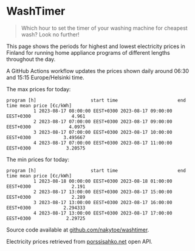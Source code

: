
# WashTimer

> Which hour to set the timer of your washing machine for cheapest wash? Look no further!

This page shows the periods for highest and lowest electricity prices in Finland 
for running home appliance programs of different lengths throughout the day. 

A GitHub Actions workflow updates the prices shown daily around 06:30 and 15:15 Europe/Helsinki time.

The max prices for today:

	program [h]                    start time                      end time mean price [€c/kWh]
	          1 2023-08-17 08:00:00 EEST+0300 2023-08-17 09:00:00 EEST+0300               4.961
	          2 2023-08-17 07:00:00 EEST+0300 2023-08-17 09:00:00 EEST+0300              4.0975
	          3 2023-08-17 07:00:00 EEST+0300 2023-08-17 10:00:00 EEST+0300            3.495667
	          4 2023-08-17 07:00:00 EEST+0300 2023-08-17 11:00:00 EEST+0300             3.20575

The min prices for today:

	program [h]                    start time                      end time mean price [€c/kWh]
	          1 2023-08-18 00:00:00 EEST+0300 2023-08-18 01:00:00 EEST+0300               2.191
	          2 2023-08-17 13:00:00 EEST+0300 2023-08-17 15:00:00 EEST+0300               2.289
	          3 2023-08-17 13:00:00 EEST+0300 2023-08-17 16:00:00 EEST+0300            2.294333
	          4 2023-08-17 13:00:00 EEST+0300 2023-08-17 17:00:00 EEST+0300             2.29725


Source code available at [github.com/nakytoe/washtimer](https://github.com/nakytoe/washtimer).

Electricity prices retrieved from [porssisahko.net](https://porssisahko.net/api) open API.
